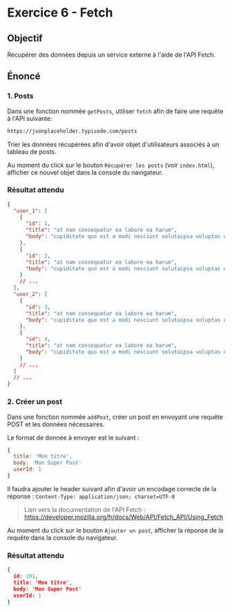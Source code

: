 # Exercice 6 - Fetch

## Objectif

Récupérer des données depuis un service externe à l'aide de l'API Fetch.

## Énoncé

### 1. Posts

Dans une fonction nommée `getPosts`, utiliser `fetch` afin de faire une requête à l'API suivante:

```sh
https://jsonplaceholder.typicode.com/posts
```

Trier les données récupérées afin d'avoir objet d'utilisateurs associés à un tableau de posts.

Au moment du click sur le bouton `Récupérer les posts` (voir `index.html`),
afficher ce nouvel objet dans la console du navigateur.

### Résultat attendu

```json
{
  "user_1": [
    {
      "id": 1,
      "title": "at nam consequatur ea labore ea harum",
      "body": "cupiditate quo est a modi nesciunt solutaipsa voluptas error itaque dicta inautem qui minus magnam et distinctio eumaccusamus ratione error aut"
    },
    {
      "id": 2,
      "title": "at nam consequatur ea labore ea harum",
      "body": "cupiditate quo est a modi nesciunt solutaipsa voluptas error itaque dicta inautem qui minus magnam et distinctio eumaccusamus ratione error aut"
    }
    // ...
  ],
  "user_2": [
    {
      "id": 3,
      "title": "at nam consequatur ea labore ea harum",
      "body": "cupiditate quo est a modi nesciunt solutaipsa voluptas error itaque dicta inautem qui minus magnam et distinctio eumaccusamus ratione error aut"
    },
    {
      "id": 4,
      "title": "at nam consequatur ea labore ea harum",
      "body": "cupiditate quo est a modi nesciunt solutaipsa voluptas error itaque dicta inautem qui minus magnam et distinctio eumaccusamus ratione error aut"
    }
    // ...
  ]
  // ...
}
```

### 2. Créer un post

Dans une fonction nommée `addPost`, créer un post en envoyant une requête POST et les données nécessaires.

Le format de donnée à envoyer est le suivant :

```js
{
  title: 'Mon titre',
  body: 'Mon Super Post'
  userId: 1
}
```

Il faudra ajouter le header suivant afin d'avoir un encodage correcte de la réponse :
`Content-Type: application/json; charset=UTF-8`

> Lien vers la documentation de l'API Fetch : https://developer.mozilla.org/fr/docs/Web/API/Fetch_API/Using_Fetch

Au moment du click sur le bouton `Ajouter un post`, afficher la réponse de la requête dans la console du navigateur.

### Résultat attendu

```json
{
  id: 101,
  title: 'Mon titre',
  body: 'Mon Super Post'
  userId: 1
}
```
